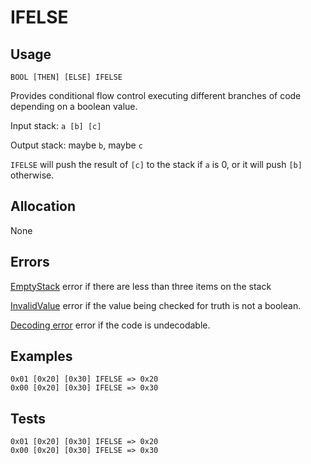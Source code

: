 # IFELSE

## Usage

```
BOOL [THEN] [ELSE] IFELSE
```

Provides conditional flow control executing different branches of
code depending on a boolean value.

Input stack: `a [b] [c]`

Output stack: maybe `b`, maybe `c`

`IFELSE` will push the result of `[c]` to the stack if `a` is 0, or it
will push `[b]` otherwise.


## Allocation

None

## Errors

[EmptyStack](./ERRORS/EmptyStack.md) error if there are less than three items on the stack

[InvalidValue](./ERRORS/InvalidValue.md) error if the value being checked for truth is not a boolean.

[Decoding error](./ERRORS/DECODING.md) error if the code is undecodable.

## Examples

```
0x01 [0x20] [0x30] IFELSE => 0x20
0x00 [0x20] [0x30] IFELSE => 0x30
```

## Tests

```
0x01 [0x20] [0x30] IFELSE => 0x20
0x00 [0x20] [0x30] IFELSE => 0x30
```